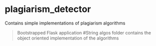 # plagiarism_detector
Contains simple implementations of plagiarism algorithms
> Bootstrapped Flask application 
#String algos
folder contains the object oriented implementation of the algorithms

